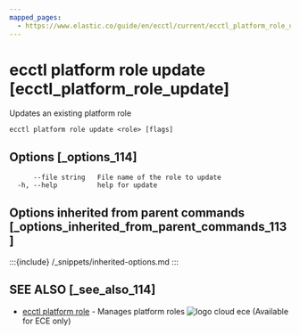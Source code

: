 ```yaml
---
mapped_pages:
  - https://www.elastic.co/guide/en/ecctl/current/ecctl_platform_role_update.html
---
```


# ecctl platform role update [ecctl_platform_role_update]

Updates an existing platform role

```
ecctl platform role update <role> [flags]
```


## Options [_options_114]

```
      --file string   File name of the role to update
  -h, --help          help for update
```


## Options inherited from parent commands [_options_inherited_from_parent_commands_113]

:::{include} /_snippets/inherited-options.md
:::


## SEE ALSO [_see_also_114]

* [ecctl platform role](/reference/ecctl_platform_role.md)	 - Manages platform roles ![logo cloud ece](https://doc-icons.s3.us-east-2.amazonaws.com/logo_cloud_ece.svg "Supported on {{ece}}") (Available for ECE only)

